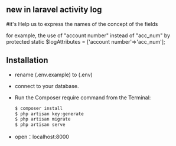 ## new in laravel activity log

#it's Help us to express the names of the concept of the fields

for example, the use of "account number" instead of "acc_num"
by
protected static $logAttributes = ['account number'=>'acc_num'];


## Installation

* rename (.env.example) to (.env)

* connect to your database.

* Run the Composer require command from the Terminal:
	```sh
    $ composer install
    $ php artisan key:generate
    $ php artisan migrate
	$ php artisan serve
	```
* open：localhost:8000

